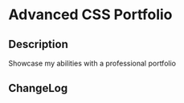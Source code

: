 # Advanced CSS Portfolio

## Description

Showcase my abilities with a professional portfolio

## ChangeLog

